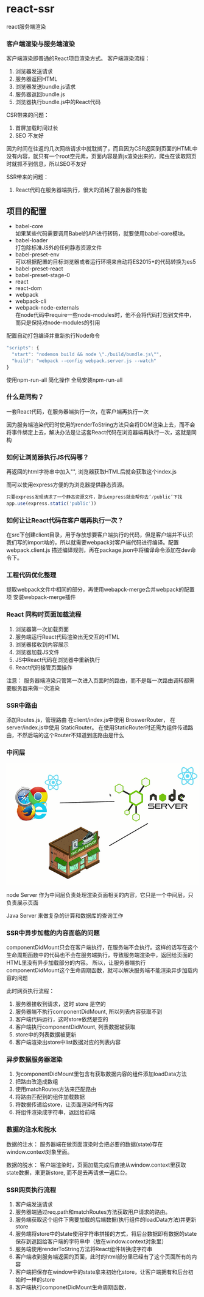 # react-ssr
react服务端渲染


### 客户端渲染与服务端渲染
客户端渲染即普通的React项目渲染方式。
客户端渲染流程：
1. 浏览器发送请求
2. 服务器返回HTML
3. 浏览器发送bundle.js请求
4. 服务器返回bundle.js
5. 浏览器执行bundle.js中的React代码

CSR带来的问题：
1. 首屏加载时间过长
2. SEO 不友好

因为时间在往返的几次网络请求中就耽搁了，而且因为CSR返回到页面的HTML中没有内容，就只有一个root空元素，页面内容是靠js渲染出来的，爬虫在读取网页时就抓不到信息，所以SEO不友好

SSR带来的问题：
1. React代码在服务器端执行，很大的消耗了服务器的性能


## 项目的配置

 - babel-core      
    如果某些代码需要调用Babel的API进行转码，就要使用babel-core模块。
 - babel-loader     
    打包除标准JS外的任何静态资源文件
 - babel-preset-env  
    可以根据配置的目标浏览器或者运行环境来自动将ES2015+的代码转换为es5
 - babel-preset-react
 - babel-preset-stage-0
 - react
 - react-dom
 - webpack
 - webpack-cli
 - webpack-node-externals  
    在node代码中require一些node-modules时，他不会将代码打包到文件中，而只是保持对node-modules的引用


配置自动打包编译并重新执行Node命令
```js
"scripts": {
  "start": "nodemon build && node \"./build/bundle.js\"",
  "build": "webpack --config webpack.server.js --watch"
}
```

使用npm-run-all 简化操作
全局安装npm-run-all


### 什么是同构？
一套React代码，在服务器端执行一次，在客户端再执行一次

因为服务端渲染代码时使用的renderToString方法只会将DOM渲染上去，而不会将事件绑定上去，解决办法是让这套React代码在浏览器端再执行一次，这就是同构


### 如何让浏览器执行JS代码哪？
再返回的html字符串中加入"<script src='/index.js'></script>", 浏览器获取HTML后就会获取这个index.js

而可以使用express方便的为浏览器提供静态资源。
```js
只要express发现请求了一个静态资源文件，那么express就会帮你去‘/public’下找
app.use(express.static('public'))
```


### 如何让让React代码在客户端再执行一次？
在src下创建client目录，用于存放想要客户端执行的代码，但是客户端并不认识我们写的import啥的，所以就需要webpack对客户端代码进行编译。配置webpack.client.js 描述编译规则，再在package.json中将编译命令添加在dev命令下。


### 工程代码优化整理
提取webpack文件中相同的部分，再使用webapck-merge合并webpack的配置项
安装webpack-merge插件


### React 同构时页面加载流程
1. 浏览器第一次加载页面
2. 服务端运行React代码渲染出无交互的HTML
3. 浏览器接收到内容展示
4. 浏览器加载JS文件
5. JS中React代码在浏览器中重新执行
6. React代码接管页面操作

注意：
服务器端渲染只管第一次进入页面时的路由，而不是每一次路由调转都需要服务器来做一次渲染


### SSR中路由
添加Routes.js，管理路由
在client/index.js中使用 BroswerRouter，
在server/index.js中使用 StaticRouter。
在使用StaticRouter时还需为组件传递路由，不然后端的这个Router不知道到底路由是什么


### 中间层
![midLayer](img/midLayer.png)

node Server 作为中间层负责处理渲染页面相关的内容，它只是一个中间层，只负责展示页面

Java Server 来做复杂的计算和数据库的查询工作


### SSR中异步加载的内容面临的问题
componentDidMount只会在客户端执行，在服务端不会执行。这样的话写在这个生命周期函数中的代码也不会在服务端执行，导致服务端渲染中，返回给页面的HTML里没有异步加载部分的内容。
所以，让服务器端执行componentDidMount这个生命周期函数，就可以解决服务端不能渲染异步加载内容的问题


此时网页执行流程：
1. 服务器接收到请求，这时 store 是空的
2. 服务器端不执行componentDidMount, 所以列表内容获取不到
3. 客户端代码运行，这时store依然是空的
4. 客户端执行componentDidMount, 列表数据被获取
5. store中的列表数据被更新
6. 客户端渲染出store中list数据对应的列表内容


### 异步数据服务器渲染

1. 为componentDidMount里包含有获取数据内容的组件添加loadData方法
2. 把路由改造成数组
3. 使用matchRoutes方法来匹配路由
4. 将路由匹配到的组件加载数据
5. 将数据传递给store，让页面渲染时有内容
6. 将组件渲染成字符串，返回给前端


### 数据的注水和脱水

数据的注水： 服务器端在做页面渲染时会把必要的数据(state)存在window.context对象里面。

数据的脱水： 客户端渲染时，页面加载完成后直接从window.context里获取state数据，来更新store, 而不是去再请求一遍后台。


### SSR网页执行流程
1. 客户端发送请求
2. 服务器端通过req.path和matchRoutes方法获取用户请求的路由。
3. 服务端获取这个组件下需要加载的后端数据(执行组件的loadData方法)并更新store
4. 服务端将store中的state使用字符串拼接的方式，将后台数据即有数据的state保存到返回给客户端的字符串中（放在window.context对象里）
5. 服务端使用renderToString方法将React组件转换成字符串
6. 客户端收到服务端返回的页面，此时的html部分里已经有了这个页面所有的内容
7. 客户端把保存在window中的state拿来初始化store，让客户端拥有和后台初始时一样的store
8. 客户端执行componetDidMount生命周期函数，
